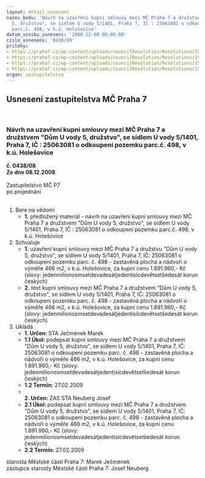 ```yaml
---
layout: detail_usneseni
nazev_bodu: 'Návrh na uzavření kupní smlouvy mezi MČ Praha 7 a družstvem "Dům U vody
  5, družstvo", se sídlem U vody 5/1401, Praha 7, IČ : 25063081 o odkoupení pozemku
  parc.č. 498, v k.ú. Holešovice'
datum_vzniku_usneseni: '2008-12-08 00:00:00'
cislo_usneseni: '0438/08'
prilohy:
- https://praha7.cz/wp-content/uploads/councilResolution/Resolutions/15975/5-08-0344-08-z-15.09.2008.pdf
- https://praha7.cz/wp-content/uploads/councilResolution/Resolutions/15975/5-08-zve%c5%99ejn%c4%9bn%c3%ad_z%c3%a1m%c4%9bru_prodeje.pdf
- https://praha7.cz/wp-content/uploads/councilResolution/Resolutions/15975/5-08-kupn%c3%ad_smlouva.pdf
- https://praha7.cz/wp-content/uploads/councilResolution/Resolutions/15975/5-08-rada_1086_08-r,_14.10.2008.pdf
organ: zastupitelstvo
---
```

<div id="ucUsn_pList" class="usn">
	<span><h2>Usnesení zastupitelstva MČ Praha 7 </h2>
<br></span><div class="standBody">
<span><h3>Návrh na uzavření kupní smlouvy mezi MČ Praha 7 a družstvem "Dům U vody 5, družstvo", se sídlem U vody 5/1401, Praha 7, IČ : 25063081 o odkoupení pozemku parc.č. 498, v k.ú. Holešovice</h3></span><div class="center">
		<strong>č. 0438/08</strong><br>
	</div>
<div class="center">
		<strong>Ze dne 08.12.2008</strong><br><br>
	</div>Zastupitelstvo MČ P7<br> po projednání<br><br><ol>
<li>Bere na vědomí<ul><li>
<strong>1.</strong> předložený materiál - návrh na uzavření kupní smlouvy mezi MČ Praha 7 a družstvem "Dům U vody 5, družstvo", se sídlem U vody 5/1401, Praha 7, IČ : 25063081 o odkoupení pozemku parc.č. 498, v k.ú. Holešovice</li></ul>
</li>
<li>Schvaluje<ul>
<li>
<strong>1.</strong> uzavření kupní smlouvy mezi MČ Praha 7 a  družstvu "Dům U vody 5, družstvo", se sídlem U vody 5/1401, Praha 7, IČ: 25063081 o odkoupení pozemku parc. č. 498 - zastavěná plocha a nádvoří o výměře 466 m2, v k.ú. Holešovice, za kupní cenu 1.891.960,- Kč (slovy: jedenmilionosmsetdevadesátjedentisícdevětsetšedesát korun českých)</li>
<li>
<strong>2.</strong> text kupní smlouvy mezi MČ Praha 7 a  družstvem "Dům U vody 5, družstvo", se sídlem U vody 5/1401, Praha 7, IČ: 25063081 o odkoupení pozemku parc. č. 498 - zastavěná plocha a nádvoří o výměře 466 m2, v k.ú. Holešovice, za kupní cenu 1.891.960,- Kč (slovy: jedenmilionosmsetdevadesátjedentisícdevětsetšedesát korun českých)</li>
</ul>
</li>
<li>Ukládá<ul>
<li>
<strong>1. Určen: </strong>STA Ječmének Marek</li>
<li>
<strong>1.1 Úkol: </strong>podepsat kupní smlouvy mezi MČ Praha 7 a  družstvem "Dům U vody 5, družstvo", se sídlem U vody 5/1401, Praha 7, IČ: 25063081 o odkoupení pozemku parc. č. 498 - zastavěná plocha a nádvoří o výměře 466 m2, v k.ú. Holešovice, za kupní cenu 1.891.960,- Kč (slovy: jedenmilionosmsetdevadesátjedentisícdevětsetšedesát korun českých)</li>
<li>
<strong>1.2 Termín: </strong>27.02.2009</li>
<li>
<strong><br>2. Určen: </strong>ZAS STA Neuberg Josef</li>
<li>
<strong>2.1 Úkol: </strong>podepsat kupní smlouvy mezi MČ Praha 7 a  družstvem "Dům U vody 5, družstvo", se sídlem U vody 5/1401, Praha 7, IČ: 25063081 o odkoupení pozemku parc. č. 498 - zastavěná plocha a nádvoří o výměře 466 m2, v k.ú. Holešovice, za kupní cenu 1.891.960,- Kč (slovy: jedenmilionosmsetdevadesátjedentisícdevětsetšedesát korun českých)</li>
<li>
<strong>2.2 Termín: </strong>27.02.2009</li>
</ul>
</li>
</ol>starosta Městské části Praha 7: Marek Ječmének<br>zástupce starosty Městské části Praha 7: Josef Neuberg
</div>
</div>